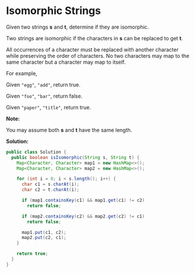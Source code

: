 # Isomorphic Strings

Given two strings **s** and **t**, determine if they are isomorphic.

Two strings are isomorphic if the characters in **s** can be replaced to get **t**.

All occurrences of a character must be replaced with another character while preserving the order of characters. No two characters may map to the same character but a character may map to itself.

For example,

Given `"egg"`, `"add"`, return true.

Given `"foo"`, `"bar"`, return false.

Given `"paper"`, `"title"`, return true.

**Note:**

You may assume both **s** and **t** have the same length.

**Solution:**
```java
public class Solution {
  public boolean isIsomorphic(String s, String t) {
    Map<Character, Character> map1 = new HashMap<>();
    Map<Character, Character> map2 = new HashMap<>();

    for (int i = 0; i < s.length(); i++) {
      char c1 = s.charAt(i);
      char c2 = t.charAt(i);

      if (map1.containsKey(c1) && map1.get(c1) != c2)
        return false;

      if (map2.containsKey(c2) && map2.get(c2) != c1)
        return false;

      map1.put(c1, c2);
      map2.put(c2, c1);
    }

    return true;
  }
}
```